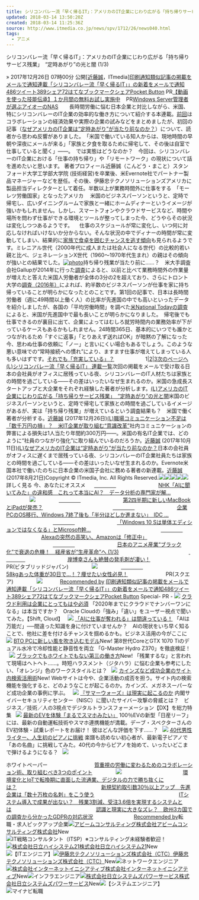 ```yaml
---
title: シリコンバレー流「早く帰るIT」：アメリカのIT企業にじわり広がる「持ち帰りサービス残業」 “定時あがり”の光と闇 (1/3) - ITmedia NEWS
updated: 2018-03-14 13:50:20Z
created: 2018-03-14 11:25:36Z
source: http://www.itmedia.co.jp/news/spv/1712/26/news040.html
tags:
  - アニメ
---
```


シリコンバレー流「早く帰るIT」：アメリカのIT企業にじわり広がる「持ち帰りサービス残業」　“定時あがり”の光と闇 (1/3)

» 2017年12月26日 07時00分 公開[[近藤誠](http://www.itmedia.co.jp/author/215206/)，ITmedia][印刷](https://id.itmedia.jp/isentry/contents?sc=8c6c42f379f08f03b79653a3230abd5e8079999435030fd8ca703ae35fe9b37a&lc=025ca19d7b07d7f554fd7cd060b628e628d0f607afa3a6fde17c4488f35716d2&return_url=http://ids.itmedia.jp/print/news/articles/1712/26/news040.html&encoding=shift_jis&ac=e8cb9106baa7e37eb9feb877b9f0a27ddaf48b95ba02da49cbb3a8247ee7fec4&cr=e9fd42802bc22856808963077023568339063544b05e5a8646e62c02a898e0fd)[通知](#)[類似記事の掲載をメールで通知](https://id.itmedia.jp/isentry/contents?sc=8c6c42f379f08f03b79653a3230abd5e8079999435030fd8ca703ae35fe9b37a&lc=025ca19d7b07d7f554fd7cd060b628e628d0f607afa3a6fde17c4488f35716d2&return_url=https%3A%2F%2Fid.itmedia.jp%2Fapp%2Falert%2Fregist_setting%3Furl%3Dhttp%3A%2F%2Fwww.itmedia.co.jp%2Fnews%2Farticles%2F1712%2F26%2Fnews040.html%26type%3D1&encoding=shift_jis&ac=8b70865e13a2d61cf96c34172b9312018dffa6d8d496609bf9fd8314fd091e1a&cr=ecadbe47a2c827d8a72ac6e9465ab8002436495f6ea1ca2f232d7871064d35ec)[連載「シリコンバレー流「早く帰るIT」」の新着をメールで通知](https://id.itmedia.jp/isentry/contents?sc=8c6c42f379f08f03b79653a3230abd5e8079999435030fd8ca703ae35fe9b37a&lc=025ca19d7b07d7f554fd7cd060b628e628d0f607afa3a6fde17c4488f35716d2&return_url=https%3A%2F%2Fid.itmedia.jp%2Fapp%2Falert%2Fregist_setting%3Furl%3Dhttp%3A%2F%2Fwww.itmedia.co.jp%2Fnews%2Farticles%2F1712%2F26%2Fnews040.html%26type%3D2&encoding=shift_jis&ac=8b70865e13a2d61cf96c34172b9312018dffa6d8d496609bf9fd8314fd091e1a&cr=4634196a317325dfc00aa8fe3ea82f36ad62e80b103fcbdaf13b4d39fa261577)[486](https://twitter.com/search?q=http://www.itmedia.co.jp/news/articles/1712/26/news040.html)[ツイート](#)[389](#)[シェア](#)[72](http://b.hatena.ne.jp/entry/http%3A%2F%2Fwww.itmedia.co.jp%2Fnews%2Farticles%2F1712%2F26%2Fnews040.html)[はてなブックマーク](http://b.hatena.ne.jp/entry/http%3A%2F%2Fwww.itmedia.co.jp%2Fnews%2Farticles%2F1712%2F26%2Fnews040.html)[シェア](http://getpocket.com/edit?url=http%3A%2F%2Fwww.itmedia.co.jp%2Fnews%2Farticles%2F1712%2F26%2Fnews040.html&title=%E3%82%A2%E3%83%A1%E3%83%AA%E3%82%AB%E3%81%AEIT%E4%BC%81%E6%A5%AD%E3%81%AB%E3%81%98%E3%82%8F%E3%82%8A%E5%BA%83%E3%81%8C%E3%82%8B%E3%80%8C%E6%8C%81%E3%81%A1%E5%B8%B0%E3%82%8A%E3%82%B5%E3%83%BC%E3%83%93%E3%82%B9%E6%AE%8B%E6%A5%AD%E3%80%8D%E3%80%80%E2%80%9C%E5%AE%9A%E6%99%82%E3%81%82%E3%81%8C%E3%82%8A%E2%80%9D%E3%81%AE%E5%85%89%E3%81%A8%E9%97%87%20(1%2F3)%20-%20ITmedia%20NEWS)[Pocket Button](http://getpocket.com/edit?url=http%3A%2F%2Fwww.itmedia.co.jp%2Fnews%2Farticles%2F1712%2F26%2Fnews040.html&title=%E3%82%A2%E3%83%A1%E3%83%AA%E3%82%AB%E3%81%AEIT%E4%BC%81%E6%A5%AD%E3%81%AB%E3%81%98%E3%82%8F%E3%82%8A%E5%BA%83%E3%81%8C%E3%82%8B%E3%80%8C%E6%8C%81%E3%81%A1%E5%B8%B0%E3%82%8A%E3%82%B5%E3%83%BC%E3%83%93%E3%82%B9%E6%AE%8B%E6%A5%AD%E3%80%8D%E3%80%80%E2%80%9C%E5%AE%9A%E6%99%82%E3%81%82%E3%81%8C%E3%82%8A%E2%80%9D%E3%81%AE%E5%85%89%E3%81%A8%E9%97%87%20(1%2F3)%20-%20ITmedia%20NEWS) PR[【動画を使った技能伝承】１か月間の無料お試し実施中](http://dlv.itmedia.jp/rd/v1/j/on/c/chsm=83,a3d775cc/784200073/ITT1/225095/300839512.510197113.620146204/730183300/102/784200072:ITT1:*/l/sp=0;/g/B:aHR0cHM6Ly93d3cudmlhcGxhdHouY29tL2FkL21vdmllNGNvcnAv)    PR[Windows Server管理者が選ぶアイオーのNAS](http://dlv.itmedia.jp/rd/v1/j/on/c/chsm=83,afd6902f/784200073/ITT2/224019/300838555.510196143.620145215/730182288/106/784200072:ITT2:*/l/sp=0;/g/B:aHR0cDovL3d3dy5pb2RhdGEuanAvc3NwL25hcy9sYW5kaXNrei8)    　長時間労働に悩む日本企業と対比しながら、米国、特にシリコンバレーのIT企業の効率的な働き方について紹介する本連載。[前回](http://www.itmedia.co.jp/news/articles/1710/11/news033.html)はコラボレーションの経済効果や実際の企業の試みなどをまとめましたが、初回の記事（[なぜアメリカのIT企業は“定時あがり”が当たり前なのか？](http://www.itmedia.co.jp/news/articles/1708/21/news037.html)）について、読者から思わぬ反響がありました。　「米国で働いている知人からは、現地時間の早朝や深夜にメールが来る」「家族と夕食を取るために帰宅して、その後は自室で仕事していると聞く」――。　では実態はどうなのか？　今回は、シリコンバレーのIT企業における「仕事の持ち帰り」や「リモートワーク」の現状について話を進めたいと思います。 著者プロフィール近藤誠（こんどう・まこと）スタンフォード大学工学部大学院 (技術経営)を卒業後、米Evernote社でパートナー製品マネージャーなどを歴任。その後、伊藤忠テクノソリューションズアメリカに製品担当ディレクターとして着任。半数以上が業務時間外に仕事をする　「モーレツ労働国家」となったアメリカ 　米国のビジネスパーソンというと、定時で帰宅し、広いダイニングルームで家族と一緒にホームディナーというイメージが強いかもしれません。しかし、スマートフォンやクラウドサービスなど、時間や場所を問わず仕事ができる環境とツールが整ってしまった今、どうやらその状況は変化しつつあるようです。 　仕事のスケジュールが常に変化し、いつ何に対応しなければいけないか分からない。そんな状況の中でディナーの時間が常に変動してしまい、結果的に[家族で食卓を囲むチャンスを逃す傾向](https://www.fatherly.com/love-money/american-fathers-family-dinner-missed/)も見られるようです。ミレニアル世代（2000年代に成人または社会人になる世代）の比較的若い親と比べ、ジェネレーションX世代（1960～1970年代生まれ）の親はその傾向が強いとの結果でした。[![photo](../_resources/983169ab0cf81d15f3ca4904f0bcbafb.jpg)](http://image.itmedia.co.jp/l/im/news/articles/1712/26/l_ctck01.jpg)持ち帰り残業が当たり前に……？　米大手調査会社Gallupが2014年に行った[調査](http://news.gallup.com/poll/168794/workers-upside-staying-connected-work.aspx)によると、以前と比べて業務時間外の作業量が増えたと答えた米国人労働者が全体の3分の2を超えており、さらにトロント大学の[調査（2016年）](https://hbr.org/2016/07/dont-take-work-stress-home-with-you)によれば、約半数のビジネスパーソンが仕事を家に持ち帰っていることが明らかになったとのことです。第1回の記事で、日本は長時間労働者（週に49時間以上働く人）の比率が先進国の中でも高いといったデータを紹介しましたが、各国の「平均労働時間」を調べた[米National Todayの調査](https://nypost.com/2017/09/03/americans-work-harder-than-any-other-countrys-citizens-study/)によると、米国が先進国中で最も長いことが明らかになりました。　帰宅後でも仕事できるのが裏目に出て、企業によってはむしろ就労時間内の業務効率が下がっているケースもあるかもしれません。24時間365日、基本的にいつでも誰かとつながれるため「すぐに返事」「とりあえず送ればOK」が暗黙の了解になった今、思わぬ仕事の依頼に「ノー」と言いにくい場合もあるでしょう。このような悪い意味での“常時接続への慣れ”により、ますます仕事が増えてしまっている人も多いはずです。[それでも「充実している」？](http://www.itmedia.co.jp/news/articles/1712/26/news040_2.html)　　　　　　1|[2](http://www.itmedia.co.jp/news/articles/1712/26/news040_2.html)|[3](http://www.itmedia.co.jp/news/articles/1712/26/news040_3.html)[次のページへ](http://www.itmedia.co.jp/news/articles/1712/26/news040_2.html)[(L)](http://www.itmedia.co.jp/news/series/7264/)[シリコンバレー流「早く帰るIT」 連載一覧](http://www.itmedia.co.jp/news/series/7264/)次回の掲載をメールで受け取る日本の会社員がオフィスに居残っている夜、シリコンバレーのIT人材たちは家族との時間を過ごしている――その差はいったいなぜ生まれるのか。米国の急成長スタートアップと大企業をそれぞれ経験した著者が分析します。[(L)](http://www.itmedia.co.jp/news/articles/1712/26/news040.html)[アメリカのIT企業にじわり広がる「持ち帰りサービス残業」　“定時あがり”の光と闇](http://www.itmedia.co.jp/news/articles/1712/26/news040.html)米国のビジネスパーソンというと、定時で帰宅して家族との時間を過ごしているイメージがあるが、実は「持ち帰り残業」が増えているという調査結果も？　米国で働く著者が分析する。[近藤誠](http://www.itmedia.co.jp/author/215206/) (2017年12月26日)[(L)](http://www.itmedia.co.jp/news/articles/1710/11/news033.html)[職場コミュニケーション不足は「数千万円の損」？　米IT企業が取り組む“意識改革”](http://www.itmedia.co.jp/news/articles/1710/11/news033.html)社内コミュニケーションの弊害による損失は1人当たり年間約300万円――。米国の有名IT企業では、どのように“社員のつながり強化”に取り組んでいるのだろうか。[近藤誠](http://www.itmedia.co.jp/author/215206/) (2017年10月11日)[(L)](http://www.itmedia.co.jp/news/articles/1708/21/news037.html)[なぜアメリカのIT企業は“定時あがり”が当たり前なのか？](http://www.itmedia.co.jp/news/articles/1708/21/news037.html)日本の会社員がオフィスに遅くまで居残っている夜、シリコンバレーのIT企業社員たちは家族との時間を過ごしている――その差はいったいなぜ生まれるのか。Evernote米国本社で働いたのちに日本企業の米国子会社に務める著者の新連載。[近藤誠](http://www.itmedia.co.jp/author/215206/) (2017年8月21日)Copyright © ITmedia, Inc. All Rights Reserved.![](../_resources/9383e9b9e69ca201d75676a14969ae9e.png)![](../_resources/7ae879afb66862bc7170fc07fbd4be63.gif)![](../_resources/c3da8572be85c6440765fdce2a08c707.png)![](../_resources/7e6a0cf10e00eb1675a93b7197e67b89.png)![](https://cdn.apvdr.com/ui/uvat-2.x/replay.png)詳しく見る 今、あなたにオススメ      [               ](http://www.itmedia.co.jp/news/articles/1803/07/news038.html)                             [NHK「AIに聞いてみた」の違和感　これって本当にAI？　データ分析の専門家が解...](http://www.itmedia.co.jp/news/articles/1803/07/news038.html)                                ![](../_resources/e72fa39da4ccecd564155edc4dcaa21c.jpeg)                [               ](http://www.itmedia.co.jp/news/articles/1803/13/news053.html)                             [第2四半期に新しいMacBookとiPadが発売？](http://www.itmedia.co.jp/news/articles/1803/13/news053.html)                                                [               ](http://www.itmedia.co.jp/news/articles/1803/08/news116.html)                             [企業PCのOS移行、Windows 7終了後も「半分ほどしか進まない」　IDC ...](http://www.itmedia.co.jp/news/articles/1803/08/news116.html)                                                [               ](http://www.itmedia.co.jp/news/articles/1803/08/news064.html)                             [「Windows 10 Sは単体エディションではなくなる」とMicrosoft幹...](http://www.itmedia.co.jp/news/articles/1803/08/news064.html)                                                [               ](http://www.itmedia.co.jp/news/articles/1803/08/news062.html)                             [Alexaの突然の高笑い、Amazonは「修正中」](http://www.itmedia.co.jp/news/articles/1803/08/news062.html)                                                [               ](http://www.itmedia.co.jp/news/articles/1803/07/news063.html)                             [日本のアニメ産業“ブラック化”で衰退の危機！　経産省が“生産革命”へ (1/3)](http://www.itmedia.co.jp/news/articles/1803/07/news063.html)                                                [               ](https://dsp.logly.co.jp/click?ad=G8GmQLsVMLaCAFWbxVraXCzmTpi0sxjkrpNfXNRxp-uxR_uv1ymV65ypVcuGcPpVFOl8WXxUBNo-_2ebzOi04NTBVVN6YmXnfGC5YnyeZDW_YMefUXFMn21Yw6hS04sqaAebmdeBmP0DT_JW015UwfZjypH1MQrCLJINZ7_xYXPCq0GarOZ1po1xxEEUlCy6l_wLK1w-g90Njz59wRq55dq5GOXr6ux-OCZNUTR2ulZKxScrvZRPTvjgl1rnYBdwSK-AyR3nYOVtJ3Sacr_3dwGH6EU9_HSHexcCX4O8q8M76mm1lc5vjpkbOvR-ytItTQGyjwDo9pAm3I6MDO9fWktXFWBgHZP1ZUtOTpwKlOZADln5kymd0Z6ynVg9mwwgR6mOkhHeA1SQhNzcOWkY9asmw7muUKIbuQGYyemUaeWKdGPrJ5NbCV2BePdIiMV3ReASc_jpYqq7YOTFOCteD67oSTasP6CNfmgWPSKIV55fM8oEHILm__5drJ5vgPjC9OhUa0gTUOO0qOt_HleYigNZ_VeyOxOpKh68dR29hwPX2D9pfpuyZw)                             [岸博幸さんも絶賛の発毛剤が凄い！](https://dsp.logly.co.jp/click?ad=G8GmQLsVMLaCAFWbxVraXCzmTpi0sxjkrpNfXNRxp-uxR_uv1ymV65ypVcuGcPpVFOl8WXxUBNo-_2ebzOi04NTBVVN6YmXnfGC5YnyeZDW_YMefUXFMn21Yw6hS04sqaAebmdeBmP0DT_JW015UwfZjypH1MQrCLJINZ7_xYXPCq0GarOZ1po1xxEEUlCy6l_wLK1w-g90Njz59wRq55dq5GOXr6ux-OCZNUTR2ulZKxScrvZRPTvjgl1rnYBdwSK-AyR3nYOVtJ3Sacr_3dwGH6EU9_HSHexcCX4O8q8M76mm1lc5vjpkbOvR-ytItTQGyjwDo9pAm3I6MDO9fWktXFWBgHZP1ZUtOTpwKlOZADln5kymd0Z6ynVg9mwwgR6mOkhHeA1SQhNzcOWkY9asmw7muUKIbuQGYyemUaeWKdGPrJ5NbCV2BePdIiMV3ReASc_jpYqq7YOTFOCteD67oSTasP6CNfmgWPSKIV55fM8oEHILm__5drJ5vgPjC9OhUa0gTUOO0qOt_HleYigNZ_VeyOxOpKh68dR29hwPX2D9pfpuyZw)                          PR(ビタブリッドジャパン)                ![](../_resources/e72fa39da4ccecd564155edc4dcaa21c.jpeg)                [               ](https://dsp.logly.co.jp/click?ad=G8GmQLsVMLaCAFWbxVraXCzmTpi0sxjkKAk7dC6z6Rfbne_uRYXZBJ9OgEkqDmKEuY8Cv9ZLYXJ-m5oZFjF_FOokIluGHI4JorwY3T95h4_QgPgpKovnhHqRebuRh4U3Fgpz06sjEVpmAbHJdOr6eKbotZCYaa7mN0YQ1UNl_XTfYqm69NUq7-UEbUKuWfPjff2ik_2ZzN-6ChhMpJhA4pGpoP3KaowSpNioMoFeyVoHzWtmeJFGDBgOKjRo0KKf22-8fXIGcrQ0Hs6kLHoJHJyr0TKPuJW47PDqqR3WBqb4laa_FnikKy2jptIpzEDe31gUDBojzqpU_bzTdaOWcvxFrRiyN9LXnhD51trQYTrpmcyf-_PW6TQQxBaUMnBaqMADvpvMh-jZHaOsX-grlNCCVGG20BvHLtGYG69dTHBjFNpmDwlIWA)                             [58kgあった体重が30日で…！？痩せたい女性必見！](https://dsp.logly.co.jp/click?ad=G8GmQLsVMLaCAFWbxVraXCzmTpi0sxjkKAk7dC6z6Rfbne_uRYXZBJ9OgEkqDmKEuY8Cv9ZLYXJ-m5oZFjF_FOokIluGHI4JorwY3T95h4_QgPgpKovnhHqRebuRh4U3Fgpz06sjEVpmAbHJdOr6eKbotZCYaa7mN0YQ1UNl_XTfYqm69NUq7-UEbUKuWfPjff2ik_2ZzN-6ChhMpJhA4pGpoP3KaowSpNioMoFeyVoHzWtmeJFGDBgOKjRo0KKf22-8fXIGcrQ0Hs6kLHoJHJyr0TKPuJW47PDqqR3WBqb4laa_FnikKy2jptIpzEDe31gUDBojzqpU_bzTdaOWcvxFrRiyN9LXnhD51trQYTrpmcyf-_PW6TQQxBaUMnBaqMADvpvMh-jZHaOsX-grlNCCVGG20BvHLtGYG69dTHBjFNpmDwlIWA)                          PR(スクエア)                ![](../_resources/e72fa39da4ccecd564155edc4dcaa21c.jpeg)            [Recommended by](http://www.logly.co.jp/privacy.html)  [印刷](https://id.itmedia.jp/isentry/contents?sc=8c6c42f379f08f03b79653a3230abd5e8079999435030fd8ca703ae35fe9b37a&lc=025ca19d7b07d7f554fd7cd060b628e628d0f607afa3a6fde17c4488f35716d2&return_url=http://ids.itmedia.jp/print/news/articles/1712/26/news040.html&encoding=shift_jis&ac=e8cb9106baa7e37eb9feb877b9f0a27ddaf48b95ba02da49cbb3a8247ee7fec4&cr=e9fd42802bc22856808963077023568339063544b05e5a8646e62c02a898e0fd)[通知](#)[類似記事の掲載をメールで通知](https://id.itmedia.jp/isentry/contents?sc=8c6c42f379f08f03b79653a3230abd5e8079999435030fd8ca703ae35fe9b37a&lc=025ca19d7b07d7f554fd7cd060b628e628d0f607afa3a6fde17c4488f35716d2&return_url=https%3A%2F%2Fid.itmedia.jp%2Fapp%2Falert%2Fregist_setting%3Furl%3Dhttp%3A%2F%2Fwww.itmedia.co.jp%2Fnews%2Farticles%2F1712%2F26%2Fnews040.html%26type%3D1&encoding=shift_jis&ac=8b70865e13a2d61cf96c34172b9312018dffa6d8d496609bf9fd8314fd091e1a&cr=ecadbe47a2c827d8a72ac6e9465ab8002436495f6ea1ca2f232d7871064d35ec)[連載「シリコンバレー流「早く帰るIT」」の新着をメールで通知](https://id.itmedia.jp/isentry/contents?sc=8c6c42f379f08f03b79653a3230abd5e8079999435030fd8ca703ae35fe9b37a&lc=025ca19d7b07d7f554fd7cd060b628e628d0f607afa3a6fde17c4488f35716d2&return_url=https%3A%2F%2Fid.itmedia.jp%2Fapp%2Falert%2Fregist_setting%3Furl%3Dhttp%3A%2F%2Fwww.itmedia.co.jp%2Fnews%2Farticles%2F1712%2F26%2Fnews040.html%26type%3D2&encoding=shift_jis&ac=8b70865e13a2d61cf96c34172b9312018dffa6d8d496609bf9fd8314fd091e1a&cr=4634196a317325dfc00aa8fe3ea82f36ad62e80b103fcbdaf13b4d39fa261577)[486](https://twitter.com/search?q=http://www.itmedia.co.jp/news/articles/1712/26/news040.html)[ツイート](#)[389](#)[シェア](#)[72](http://b.hatena.ne.jp/entry/http%3A%2F%2Fwww.itmedia.co.jp%2Fnews%2Farticles%2F1712%2F26%2Fnews040.html)[はてなブックマーク](http://b.hatena.ne.jp/entry/http%3A%2F%2Fwww.itmedia.co.jp%2Fnews%2Farticles%2F1712%2F26%2Fnews040.html)[シェア](http://getpocket.com/edit?url=http%3A%2F%2Fwww.itmedia.co.jp%2Fnews%2Farticles%2F1712%2F26%2Fnews040.html&title=%E3%82%A2%E3%83%A1%E3%83%AA%E3%82%AB%E3%81%AEIT%E4%BC%81%E6%A5%AD%E3%81%AB%E3%81%98%E3%82%8F%E3%82%8A%E5%BA%83%E3%81%8C%E3%82%8B%E3%80%8C%E6%8C%81%E3%81%A1%E5%B8%B0%E3%82%8A%E3%82%B5%E3%83%BC%E3%83%93%E3%82%B9%E6%AE%8B%E6%A5%AD%E3%80%8D%E3%80%80%E2%80%9C%E5%AE%9A%E6%99%82%E3%81%82%E3%81%8C%E3%82%8A%E2%80%9D%E3%81%AE%E5%85%89%E3%81%A8%E9%97%87%20(1%2F3)%20-%20ITmedia%20NEWS)[Pocket Button](http://getpocket.com/edit?url=http%3A%2F%2Fwww.itmedia.co.jp%2Fnews%2Farticles%2F1712%2F26%2Fnews040.html&title=%E3%82%A2%E3%83%A1%E3%83%AA%E3%82%AB%E3%81%AEIT%E4%BC%81%E6%A5%AD%E3%81%AB%E3%81%98%E3%82%8F%E3%82%8A%E5%BA%83%E3%81%8C%E3%82%8B%E3%80%8C%E6%8C%81%E3%81%A1%E5%B8%B0%E3%82%8A%E3%82%B5%E3%83%BC%E3%83%93%E3%82%B9%E6%AE%8B%E6%A5%AD%E3%80%8D%E3%80%80%E2%80%9C%E5%AE%9A%E6%99%82%E3%81%82%E3%81%8C%E3%82%8A%E2%80%9D%E3%81%AE%E5%85%89%E3%81%A8%E9%97%87%20(1%2F3)%20-%20ITmedia%20NEWS) Special- PR - [![](http://img.itmedia.jp/so/images/sa/b/286/293775/300826050/080_a.jpg)](http://dlv.itmedia.jp/rd/v1/j/on/c/chsm=88,622f60bb/784200073/ISALC/224092/300826050.510183571.620145288/730182622/104510/784200073:ISALC:*/l/sp=0;/g/B:aHR0cDovL3d3dy5pdG1lZGlhLmNvLmpwL25ld3Mvc3BlY2lhbC9iejE3MDgwMy9pbmRleC5odG1s)  [クラウド利用は企業にとってもはや必須](http://dlv.itmedia.jp/rd/v1/j/on/c/chsm=88,622f60bb/784200073/ISALC/224092/300826050.510183571.620145288/730182622/104510/784200073:ISALC:*/l/sp=0;/g/B:aHR0cDovL3d3dy5pdG1lZGlhLmNvLmpwL25ld3Mvc3BlY2lhbC9iejE3MDgwMy9pbmRleC5odG1s) 「2020年までにクラウドでナンバーワンになる」は本当ですか？　Oracle Cloudの「強み」「違い」をユーザー視点で聞いてみた。【Shift, Cloud】   [![](../_resources/c014a4be9e21cc7e7e68488b307ae955.jpg)](http://dlv.itmedia.jp/rd/v1/j/on/c/chsm=88,ea0d09db/784200073/ISALC/224091/300835503.510193071.620145287/730182541/104510/784200073:ISALC:*/l/sp=0;/g/B:aHR0cDovL3d3dy5pdG1lZGlhLmNvLmpwL25ld3Mvc3BlY2lhbC9iejE3MDEwNi9pbmRleC5odG1s)  [「AIに仕事が奪われる」は間違っている！](http://dlv.itmedia.jp/rd/v1/j/on/c/chsm=88,ea0d09db/784200073/ISALC/224091/300835503.510193071.620145287/730182541/104510/784200073:ISALC:*/l/sp=0;/g/B:aHR0cDovL3d3dy5pdG1lZGlhLmNvLmpwL25ld3Mvc3BlY2lhbC9iejE3MDEwNi9pbmRleC5odG1s) 「AIは万能だ」──間違った知識を身に付けていませんか？　AIの現状をいち早く知ることで、他社に差を付けるチャンスを掴めるかも。ビジネス活用の今がここに   [![](../_resources/797d3e8dec50007070c1d66dfd2cde88.jpg)](http://dlv.itmedia.jp/rd/v1/j/on/c/chsm=88,e3176bf7/784200073/ISALC/225180/300839513.510197114.620146289/730183823/104510/784200073:ISALC:*/l/sp=0;/g/B:aHR0cDovL3d3dy5pdG1lZGlhLmNvLmpwL3BjdXNlci9hcnRpY2xlcy8xODAzLzE0L25ld3MwMTEuaHRtbA)  [BTO PCに新しい風を吹き込むモデル](http://dlv.itmedia.jp/rd/v1/j/on/c/chsm=88,e3176bf7/784200073/ISALC/225180/300839513.510197114.620146289/730183823/104510/784200073:ISALC:*/l/sp=0;/g/B:aHR0cDovL3d3dy5pdG1lZGlhLmNvLmpwL3BjdXNlci9hcnRpY2xlcy8xODAzLzE0L25ld3MwMTEuaHRtbA)New! 第8世代CoreとGTX 1070 Tiのデュアル水冷で冷却性能と静音性を両立 「G-Master Hydro Z370」を徹底検証！   [![](../_resources/2a7bd0eedf1ee61ab169b6d6b45b4134.jpg)](http://dlv.itmedia.jp/rd/v1/j/on/c/chsm=88,a2845156/784200073/ISALC/225110/300840227.510197840.620146219/730183660/104510/784200073:ISALC:*/l/sp=0;/g/B:aHR0cDovL3d3dy5pdG1lZGlhLmNvLmpwL25ld3MvYXJ0aWNsZXMvMTgwMy8xMy9uZXdzMDAyLmh0bWw)  [ブラックでもホワイトでもない第三の働き方](http://dlv.itmedia.jp/rd/v1/j/on/c/chsm=88,a2845156/784200073/ISALC/225110/300840227.510197840.620146219/730183660/104510/784200073:ISALC:*/l/sp=0;/g/B:aHR0cDovL3d3dy5pdG1lZGlhLmNvLmpwL25ld3MvYXJ0aWNsZXMvMTgwMy8xMy9uZXdzMDAyLmh0bWw)New! 「残業するな」と言われて現場はヘトヘト……。時短ハラスメント（ジタハラ）に悩む企業も参考にしたい、「オレンジ」色のワークスタイルとは？   [![](../_resources/5219d547d520dbbfc06431b22bb4b871.jpg)](http://dlv.itmedia.jp/rd/v1/j/on/c/chsm=88,557ab21a/784200073/ISALC/225157/300838395.510195983.620146266/730183767/104510/784200073:ISALC:*/l/sp=0;/g/B:aHR0cDovL21hcmtldGluZy5pdG1lZGlhLmNvLmpwL21tL2FydGljbGVzLzE4MDMvMDkvbmV3czAwOS5odG1s)  [カインズなど成功企業のサイト内検索活用術](http://dlv.itmedia.jp/rd/v1/j/on/c/chsm=88,557ab21a/784200073/ISALC/225157/300838395.510195983.620146266/730183767/104510/784200073:ISALC:*/l/sp=0;/g/B:aHR0cDovL21hcmtldGluZy5pdG1lZGlhLmNvLmpwL21tL2FydGljbGVzLzE4MDMvMDkvbmV3czAwOS5odG1s)New! Webサイトは今や、企業活動の成否を担う。サイト内の検索機能を強化すると、どのようなことが起こるのか。カインズ、メガネスーパーなど成功企業の事例に学ぶ。   [![](../_resources/0c47061bd476f466bfbdd74e86442e21.jpg)](http://dlv.itmedia.jp/rd/v1/j/on/c/chsm=88,3826cb48/784200073/ISALC/224275/300838647.510196236.620145466/730182780/104510/784200073:ISALC:*/l/sp=0;/g/B:aHR0cDovL3d3dy5pdG1lZGlhLmNvLmpwL3RvcGljcy8xODAyL20tY29ubmVjdC8)  [『サマーウォーズ』は現実に起こるのか](http://dlv.itmedia.jp/rd/v1/j/on/c/chsm=88,3826cb48/784200073/ISALC/224275/300838647.510196236.620145466/730182780/104510/784200073:ISALC:*/l/sp=0;/g/B:aHR0cDovL3d3dy5pdG1lZGlhLmNvLmpwL3RvcGljcy8xODAyL20tY29ubmVjdC8) 内閣サイバーセキュリティセンター（NISC）に聞いたサイバー攻撃の脅威とは？　ビジネス／技術／人の3視点でデジタルトランスフォーメーション【DX】を総力特集   [![](../_resources/9a2b3f53638b9c153303ae211195cf23.jpg)](http://dlv.itmedia.jp/rd/v1/j/on/c/chsm=88,c3049381/784200073/ISALC/224098/300837606.510195183.620145294/730182529/104510/784200073:ISALC:*/l/sp=0;/g/B:aHR0cDovL3d3dy5pdG1lZGlhLmNvLmpwL25ld3MvYXJ0aWNsZXMvMTgwMy8wMS9uZXdzMDAxLmh0bWw)  [最新のEVを体験「まるでスマホみたい」](http://dlv.itmedia.jp/rd/v1/j/on/c/chsm=88,c3049381/784200073/ISALC/224098/300837606.510195183.620145294/730182529/104510/784200073:ISALC:*/l/sp=0;/g/B:aHR0cDovL3d3dy5pdG1lZGlhLmNvLmpwL25ld3MvYXJ0aWNsZXMvMTgwMy8wMS9uZXdzMDAxLmh0bWw) 100％EVの新型「日産リーフ」には、最新の自動運転技術やスマホ連携機能が満載。デーブ・スペクターさんのEV初体験・試乗レポートをお届け！ 彼はどんな評価を下す……？   [![](../_resources/031fc4e2b172422e2134b2d1d6809ad4.jpg)](http://dlv.itmedia.jp/rd/v1/j/on/c/chsm=88,a3b8c038/784200073/ISALC/224096/300837730.510195306.620145292/730182521/104510/784200073:ISALC:*/l/sp=0;/g/B:aHR0cDovL3d3dy5pdG1lZGlhLmNvLmpwL25ld3MvYXJ0aWNsZXMvMTgwMy8wMS9uZXdzMDAzLmh0bWw)  [40代男性ライター、人生初のピアノに挑戦](http://dlv.itmedia.jp/rd/v1/j/on/c/chsm=88,a3b8c038/784200073/ISALC/224096/300837730.510195306.620145292/730182521/104510/784200073:ISALC:*/l/sp=0;/g/B:aHR0cDovL3d3dy5pdG1lZGlhLmNvLmpwL25ld3MvYXJ0aWNsZXMvMTgwMy8wMS9uZXdzMDAzLmh0bWw) 楽譜も読めない初心者が、最新電子ピアノで「あの名曲」に挑戦してみた。40代の今からピアノを始めて、いったいどこまで弾けるようになる？   ![](../_resources/b7bf1313cd5d5ff7f89489d19ff0c756.gif)

ホワイトペーパー                                [質重視の労働に変わるためのコラボレーション術、取り組むべき3つのポイント](https://wp.techtarget.itmedia.co.jp/contents/25864#utm_source=loglylift&utm_campaign=tt_itmnews_wp)                ![](../_resources/e72fa39da4ccecd564155edc4dcaa21c.jpeg)                                          [環境変化とIoTで転換期に直面した流通業、デジタルの力で勝ち抜くには？](https://wp.techtarget.itmedia.co.jp/contents/26015#utm_source=loglylift&utm_campaign=tt_itmnews_wp)                                                          [新規契約取引数30％以上アップ　先進企業は「数十万枚の名刺」をこう使う](https://wp.techtarget.itmedia.co.jp/contents/25858#utm_source=loglylift&utm_campaign=tt_itmnews_wp)                                                          [ITシステム導入で成果が出ない？　残業3割減、受注3.6倍を実現するシステムとは](https://wp.techtarget.itmedia.co.jp/contents/25891#utm_source=loglylift&utm_campaign=tt_itmnews_wp)                                                          [認識と現実に大きなズレ？　欧州3カ国での調査から分かったGDPRの対応状況](https://wp.techtarget.itmedia.co.jp/contents/26191#utm_source=loglylift&utm_campaign=tt_itmnews_wp)                            [Recommended by](http://www.logly.co.jp/privacy.html)転職・求人ピックアップ企業[![アビームコンサルティング株式会社](../_resources/e4f660632da911c54bec07c0f8c68b2e.jpg)](http://kyujin.itmedia.co.jp/jobs/1083872)[アビームコンサルティング株式会社](http://kyujin.itmedia.co.jp/jobs/1083872)New![IT戦略コンサルタント（ITSP）※コンサルティング未経験者歓迎！](http://kyujin.itmedia.co.jp/jobs/1083872)[![株式会社日立ハイシステム21](../_resources/14a3e9ecafd245c720c3942dfc444d25.jpg)](http://kyujin.itmedia.co.jp/jobs/1084544)[株式会社日立ハイシステム21](http://kyujin.itmedia.co.jp/jobs/1084544)New![【ITエンジニア】](http://kyujin.itmedia.co.jp/jobs/1084544)[![伊藤忠テクノソリューションズ株式会社（CTC）](../_resources/edfbdbda7537026ee6873714c1495d7d.jpg)](http://kyujin.itmedia.co.jp/jobs/1081138)[伊藤忠テクノソリューションズ株式会社（CTC）](http://kyujin.itmedia.co.jp/jobs/1081138)New![ネットワークエンジニア](http://kyujin.itmedia.co.jp/jobs/1081138)[![株式会社インターネットイニシアティブ](../_resources/a7290050ddd43d877be16ae8e49bee61.gif)](http://kyujin.itmedia.co.jp/jobs/1082238)[株式会社インターネットイニシアティブ](http://kyujin.itmedia.co.jp/jobs/1082238)New![インフラエンジニア](http://kyujin.itmedia.co.jp/jobs/1082238)[![株式会社日立システムズパワーサービス](../_resources/14a3e9ecafd245c720c3942dfc444d25.jpg)](http://kyujin.itmedia.co.jp/jobs/1084541)[株式会社日立システムズパワーサービス](http://kyujin.itmedia.co.jp/jobs/1084541)New![【システムエンジニア】](http://kyujin.itmedia.co.jp/jobs/1084541)![マイナビ転職](../_resources/c19ee19dbe83be0017ccd8a8933650a2.gif)